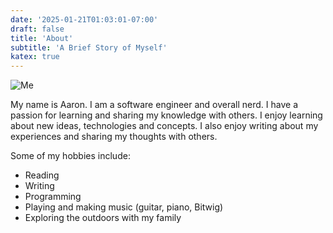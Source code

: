 ```yaml
---
date: '2025-01-21T01:03:01-07:00'
draft: false
title: 'About'
subtitle: 'A Brief Story of Myself' 
katex: true
---
```


![Me](/img/me-about-small.png "Me")

My name is Aaron. I am a software engineer and overall nerd. I have a passion for learning and sharing my knowledge with others. I enjoy learning about new ideas, technologies and concepts. I also enjoy writing about my experiences and sharing my thoughts with others.

Some of my hobbies include:
- Reading
- Writing
- Programming
- Playing and making music (guitar, piano, Bitwig)
- Exploring the outdoors with my family

